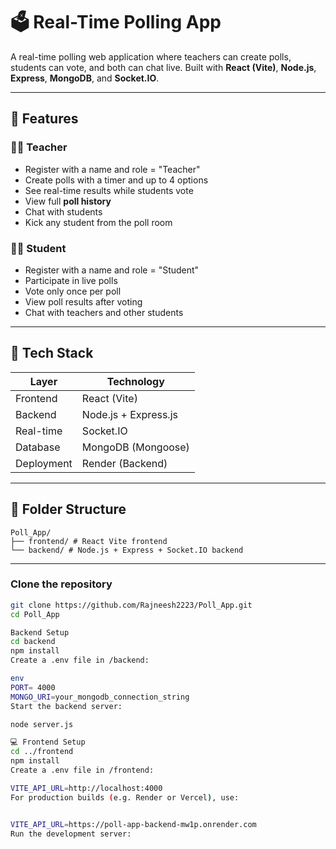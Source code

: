 # 🗳️ Real-Time Polling App

A real-time polling web application where teachers can create polls, students can vote, and both can chat live. Built with **React (Vite)**, **Node.js**, **Express**, **MongoDB**, and **Socket.IO**.

---

## 🚀 Features

### 👩‍🏫 Teacher
- Register with a name and role = "Teacher"
- Create polls with a timer and up to 4 options
- See real-time results while students vote
- View full **poll history**
- Chat with students
- Kick any student from the poll room

### 🧑‍🎓 Student
- Register with a name and role = "Student"
- Participate in live polls
- Vote only once per poll
- View poll results after voting
- Chat with teachers and other students

---

## 🧱 Tech Stack

| Layer       | Technology             |
|-------------|------------------------|
| Frontend    | React (Vite)           |
| Backend     | Node.js + Express.js   |
| Real-time   | Socket.IO              |
| Database    | MongoDB (Mongoose)     |
| Deployment  | Render (Backend)       |

---

## 📁 Folder Structure
```
Poll_App/
├── frontend/ # React Vite frontend
└── backend/ # Node.js + Express + Socket.IO backend
```

---



### Clone the repository
```bash
git clone https://github.com/Rajneesh2223/Poll_App.git
cd Poll_App

Backend Setup
cd backend
npm install
Create a .env file in /backend:

env
PORT= 4000
MONGO_URI=your_mongodb_connection_string
Start the backend server:

node server.js

💻 Frontend Setup
cd ../frontend
npm install
Create a .env file in /frontend:

VITE_API_URL=http://localhost:4000
For production builds (e.g. Render or Vercel), use:


VITE_API_URL=https://poll-app-backend-mw1p.onrender.com
Run the development server:

